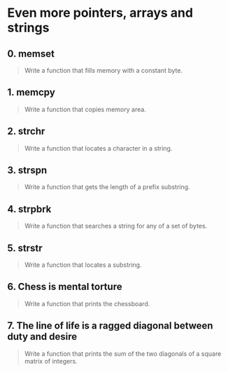# Even more pointers, arrays and strings

## 0. memset
> Write a function that fills memory with a constant byte.

## 1. memcpy
> Write a function that copies memory area.

## 2. strchr
> Write a function that locates a character in a string.

## 3. strspn
> Write a function that gets the length of a prefix substring.

## 4. strpbrk
> Write a function that searches a string for any of a set of bytes.

## 5. strstr
> Write a function that locates a substring.

## 6. Chess is mental torture
> Write a function that prints the chessboard.

## 7. The line of life is a ragged diagonal between duty and desire
> Write a function that prints the sum of the two diagonals of a square matrix of integers.
